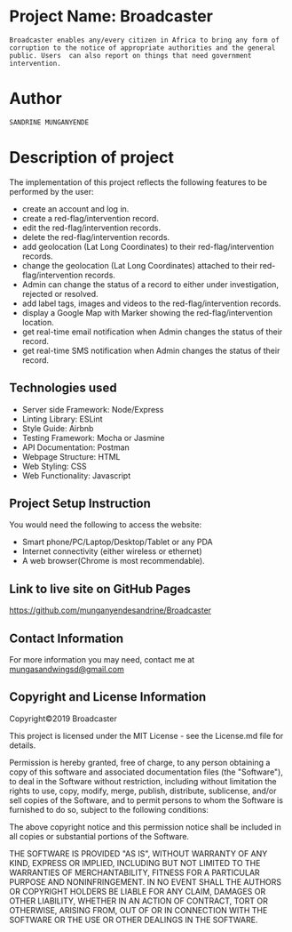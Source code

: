 # Project Name: Broadcaster
`
Broadcaster enables any/every citizen in Africa to bring any form of corruption to the notice of appropriate authorities and the general public. Users  can also report on things that need government intervention.
`

# Author

`
SANDRINE MUNGANYENDE
`
# Description of project

The implementation of this project reflects the following features to be performed by the user:

* create an account and log in.
* create a red-flag/intervention record.
* edit the red-flag/intervention records.
* delete the red-flag/intervention records.
* add geolocation (Lat Long Coordinates) to their red-flag/intervention records.
* change the geolocation (Lat Long Coordinates) attached to their red-flag/intervention records.
* Admin can change the status of a record to either under investigation, rejected or resolved.
* add label tags, images and videos to the red-flag/intervention records.
* display a Google Map with Marker showing the red-flag/intervention location.
* get real-time email notification when Admin changes the status of their record.
* get real-time SMS notification when Admin changes the status of their record.

## Technologies used

* Server side Framework: Node/Express
* Linting Library: ESLint
* Style Guide: Airbnb
* Testing Framework: Mocha or Jasmine
* API Documentation: Postman
* Webpage Structure: HTML
* Web Styling: CSS
* Web Functionality: Javascript

## Project Setup Instruction

You would need the following to access the website:
*  Smart phone/PC/Laptop/Desktop/Tablet or any PDA 
*  Internet connectivity (either wireless or ethernet) 
*  A web browser(Chrome is most recommendable).

## Link to live site on GitHub Pages

https://github.com/munganyendesandrine/Broadcaster


## Contact Information

For more information you may need, contact me at mungasandwingsd@gmail.com

## Copyright and License Information

Copyright©2019 Broadcaster

This project is licensed under the MIT License - see the License.md file for details.

Permission is hereby granted, free of charge, to any person obtaining a copy of this software and associated documentation files (the "Software"), to deal in the Software without restriction, including without limitation the rights to use, copy, modify, merge, publish, distribute, sublicense, and/or sell copies of the Software, and to permit persons to whom the Software is furnished to do so, subject to the following conditions:

The above copyright notice and this permission notice shall be included in all copies or substantial portions of the Software.

THE SOFTWARE IS PROVIDED "AS IS", WITHOUT WARRANTY OF ANY KIND, EXPRESS OR IMPLIED, INCLUDING BUT NOT LIMITED TO THE WARRANTIES OF MERCHANTABILITY, FITNESS FOR A PARTICULAR PURPOSE AND NONINFRINGEMENT. IN NO EVENT SHALL THE AUTHORS OR COPYRIGHT HOLDERS BE LIABLE FOR ANY CLAIM, DAMAGES OR OTHER LIABILITY, WHETHER IN AN ACTION OF CONTRACT, TORT OR OTHERWISE, ARISING FROM, OUT OF OR IN CONNECTION WITH THE SOFTWARE OR THE USE OR OTHER DEALINGS IN THE SOFTWARE.
